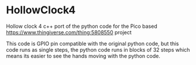 # HollowClock4
 
Hollow clock 4 c++ port of the python code for the Pico based https://www.thingiverse.com/thing:5808550 project

This code is GPIO pin compatible with the original python code, but this code runs as single steps, the python code runs in blocks of 32 steps which means its easier to see the hands moving with the python code. 
